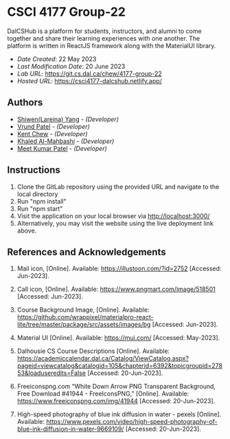 <!--- The following README.md sample file was adapted from https://gist.github.com/PurpleBooth/109311bb0361f32d87a2#file-readme-template-md by Gabriella Mosquera for academic use --->
<!--- You may delete any comments in this sample README.md file. If needing to use as a .txt file then simply delete all comments, edit as needed, and save as a README.txt file --->

# CSCI 4177 Group-22

DalCSHub is a platform for students, instructors, and alumni to come together and share their learning experiences with one another. The platform is written in ReactJS framework along with the MaterialUI library.

- _Date Created_: 22 May 2023
- _Last Modification Date_: 20 June 2023
- _Lab URL_: <https://git.cs.dal.ca/chew/4177-group-22>
- _Hosted URL_: <https://csci4177-dalcshub.netlify.app/>

## Authors

- [Shiwen(Lareina) Yang](sh836690@dal.ca) - _(Developer)_
- [Vrund Patel](vrund.patel@dal.ca) - _(Developer)_
- [Kent Chew](kentxern@dal.ca) - _(Developer)_
- [Khaled Al-Mahbashi](khaled.al-mahbashi@dal.ca) - _(Developer)_
- [Meet Kumar Patel](mt591517@dal.ca) - _(Developer)_

## Instructions

1. Clone the GitLab repository using the provided URL and navigate to the local directory
2. Run "npm install"
3. Run "npm start"
4. Visit the application on your local browser via <http://localhost:3000/>
5. Alternatively, you may visit the website using the live deployment link above.

## References and Acknowledgements

1. Mail icon, [Online]. Available:
   https://illustoon.com/?id=2752
   [Accessed: Jun-2023].

2. Call icon, [Online]. Available:
   https://www.pngmart.com/image/518501
   [Accessed: Jun-2023].

3. Course Background Image, [Online]. Available:
   https://github.com/wrappixel/materialpro-react-lite/tree/master/package/src/assets/images/bg
   [Accessed: Jun-2023].

4. Material UI [Online]. Available: https://mui.com/ [Accessed: May-2023].

5. Dalhousie CS Course Descriptions [Online]. Available: https://academiccalendar.dal.ca/Catalog/ViewCatalog.aspx?pageid=viewcatalog&catalogid=105&chapterid=6392&topicgroupid=27853&loaduseredits=False [Accessed: 20-Jun-2023].

6. Freeiconspng.com “White Down Arrow PNG Transparent Background, Free Download #41944 - FreeIconsPNG,” [Online]. Available: https://www.freeiconspng.com/img/41944 [Accessed: 20-Jun-2023].
   ‌
7. High-speed photography of blue ink diffusion in water - pexels [Online]. Available: https://www.pexels.com/video/high-speed-photography-of-blue-ink-diffusion-in-water-9669109/ [Accessed: 20-Jun-2023].
